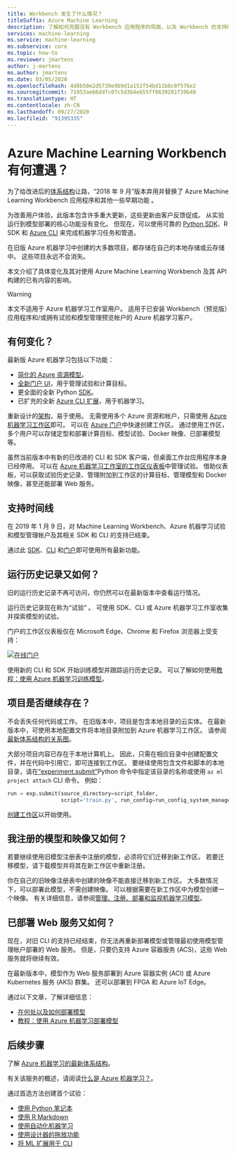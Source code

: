 ```yaml
---
title: Workbench 发生了什么情况？
titleSuffix: Azure Machine Learning
description: 了解如何克服没有 Workbench 应用程序的局面，以及 Workbench 的支持时间线。
services: machine-learning
ms.service: machine-learning
ms.subservice: core
ms.topic: how-to
ms.reviewer: jmartens
author: j-martens
ms.author: jmartens
ms.date: 03/05/2020
ms.openlocfilehash: 4d8b50e2d5739e9b9d1a152f54bd11b8c0f576e2
ms.sourcegitcommit: 71953ae66ddfc07c5d3b4eb55ff8639281f39b40
ms.translationtype: HT
ms.contentlocale: zh-CN
ms.lasthandoff: 09/27/2020
ms.locfileid: "91395335"
---
```

# <a name="what-happened-to-azure-machine-learning-workbench"></a>Azure Machine Learning Workbench 有何遭遇？

为了给改进后的[体系结构](concept-azure-machine-learning-architecture.md)让路，“2018 年 9 月”版本弃用并替换了 Azure Machine Learning Workbench 应用程序和其他一些早期功能  。

为改善用户体验，此版本包含许多重大更新，这些更新由客户反馈促成。 从实验运行到模型部署的核心功能没有变化。 但现在，可以使用可靠的 <a href="https://docs.microsoft.com/python/api/overview/azure/ml/intro?view=azure-ml-py" target="_blank">Python SDK</a>、R SDK 和 [Azure CLI](reference-azure-machine-learning-cli.md) 来完成机器学习任务和管道。

在旧版 Azure 机器学习中创建的大多数项目，都存储在自己的本地存储或云存储中。 这些项目永远不会消失。

本文介绍了具体变化及其对使用 Azure Machine Learning Workbench 及其 API 构建的已有内容的影响。

>[!Warning]
>本文不适用于 Azure 机器学习工作室用户。 适用于已安装 Workbench（预览版）应用程序和/或拥有试验和模型管理预览帐户的 Azure 机器学习客户。


## <a name="what-changed"></a>有何变化？

最新版 Azure 机器学习包括以下功能：
+ [简化的 Azure 资源模型](concept-azure-machine-learning-architecture.md)。
+ [全新门户 UI](how-to-track-experiments.md)，用于管理试验和计算目标。
+ 更全面的全新 Python <a href="https://docs.microsoft.com/python/api/overview/azure/ml/intro?view=azure-ml-py" target="_blank">SDK</a>。
+ 已扩充的全新 [Azure CLI 扩展](reference-azure-machine-learning-cli.md)，用于机器学习。

重新设计的[架构](concept-azure-machine-learning-architecture.md)，易于使用。 无需使用多个 Azure 资源和帐户，只需使用 [Azure 机器学习工作区](concept-workspace.md)即可。 可以在 [Azure 门户](how-to-manage-workspace.md)中快速创建工作区。 通过使用工作区，多个用户可以存储定型和部署计算目标、模型试验、Docker 映像、已部署模型等。

虽然当前版本中有新的已改进的 CLI 和 SDK 客户端，但桌面工作台应用程序本身已经停用。 可以在 [Azure 机器学习工作室的工作区仪表板](how-to-monitor-view-training-logs.md#view-the-experiment-in-the-web-portal)中管理试验。 借助仪表板，可以获取试验历史记录、管理附加到工作区的计算目标、管理模型和 Docker 映像，甚至还能部署 Web 服务。

<a name="timeline"></a>

## <a name="support-timeline"></a>支持时间线

在 2019 年 1 月 9 日，对 Machine Learning Workbench、Azure 机器学习试验和模型管理帐户及其相关 SDK 和 CLI 的支持已结束。

通过此 <a href="https://docs.microsoft.com/python/api/overview/azure/ml/intro?view=azure-ml-py" target="_blank">SDK</a>、[CLI](reference-azure-machine-learning-cli.md) 和[门户](how-to-manage-workspace.md)即可使用所有最新功能。

## <a name="what-about-run-histories"></a>运行历史记录又如何？

旧的运行历史记录不再可访问，你仍然可以在最新版本中查看运行情况。

运行历史记录现在称为“试验”  。 可使用 SDK、CLI 或 Azure 机器学习工作室收集并探索模型的试验。

门户的工作区仪表板仅在 Microsoft Edge、Chrome 和 Firefox 浏览器上受支持：

[![在线门户](./media/overview-what-happened-to-workbench/image001.png)](./media/overview-what-happened-to-workbench/image001.png#lightbox)

使用新的 CLI 和 SDK 开始训练模型并跟踪运行历史记录。 可以了解如何使用[教程：使用 Azure 机器学习训练模型](tutorial-train-models-with-aml.md)。

## <a name="will-projects-persist"></a>项目是否继续存在？

不会丢失任何代码或工作。 在旧版本中，项目是包含本地目录的云实体。 在最新版本中，可使用本地配置文件将本地目录附加到 Azure 机器学习工作区。 请参阅[最新体系结构的关系图](concept-azure-machine-learning-architecture.md)。

大部分项目内容已存在于本地计算机上。 因此，只需在相应目录中创建配置文件，并在代码中引用它，即可连接到工作区。 要继续使用包含文件和脚本的本地目录，请在[“experiment.submit”](https://docs.microsoft.com/python/api/azureml-core/azureml.core.experiment.experiment?view=azure-ml-py&preserve-view=true)Python 命令中指定该目录的名称或使用 `az ml project attach` CLI 命令。  例如：
```python
run = exp.submit(source_directory=script_folder,
                 script='train.py', run_config=run_config_system_managed)
```

[创建工作区](how-to-manage-workspace.md)以开始使用。

## <a name="what-about-my-registered-models-and-images"></a>我注册的模型和映像又如何？

若要继续使用旧模型注册表中注册的模型，必须将它们迁移到新工作区。 若要迁移模型，请下载模型并将其在新工作区中重新注册。

你在自己的旧映像注册表中创建的映像不能直接迁移到新工作区。 大多数情况下，可以部署此模型，不需创建映像。 可以根据需要在新工作区中为模型创建一个映像。 有关详细信息，请参阅[管理、注册、部署和监视机器学习模型](concept-model-management-and-deployment.md)。

## <a name="what-about-deployed-web-services"></a>已部署 Web 服务又如何？

现在，对旧 CLI 的支持已经结束，你无法再重新部署模型或管理最初使用模型管理帐户部署的 Web 服务。 但是，只要仍支持 Azure 容器服务 (ACS)，这些 Web 服务就将继续有效。

在最新版本中，模型作为 Web 服务部署到 Azure 容器实例 (ACI) 或 Azure Kubernetes 服务 (AKS) 群集。 还可以部署到 FPGA 和 Azure IoT Edge。

通过以下文章，了解详细信息：
+ [在何处以及如何部署模型](how-to-deploy-and-where.md)
+ [教程：使用 Azure 机器学习部署模型](tutorial-deploy-models-with-aml.md)

## <a name="next-steps"></a>后续步骤

了解 [Azure 机器学习的最新体系结构](concept-azure-machine-learning-architecture.md)。

有关该服务的概述，请阅读[什么是 Azure 机器学习？](overview-what-is-azure-ml.md)。

通过首选方法创建首个试验：
  + [使用 Python 笔记本](tutorial-1st-experiment-sdk-setup.md)
  + [使用 R Markdown](tutorial-1st-r-experiment.md) 
  + [使用自动化机器学习](tutorial-designer-automobile-price-train-score.md) 
  + [使用设计器的拖放功能](tutorial-first-experiment-automated-ml.md) 
  + [将 ML 扩展用于 CLI](tutorial-train-deploy-model-cli.md)
